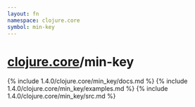 ```yaml
---
layout: fn
namespace: clojure.core
symbol: min-key
---
```


# [clojure.core](../)/min-key

{% include 1.4.0/clojure.core/min_key/docs.md %}
{% include 1.4.0/clojure.core/min_key/examples.md %}
{% include 1.4.0/clojure.core/min_key/src.md %}

